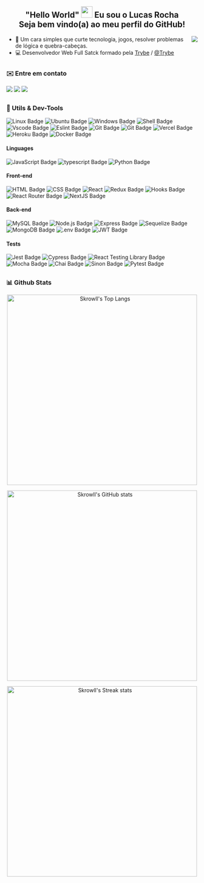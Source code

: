 <h2 align="center">"Hello World" <img width="30px" src="https://em-content.zobj.net/source/noto-emoji-animations/344/waving-hand_1f44b.gif"/>  Eu sou o Lucas Rocha <br> Seja bem vindo(a) ao meu perfil do GitHub!</h2>
<img align="right" src ="https://raw.githubusercontent.com/gist/skrowll/f6c3e204963fbb25bfd7f1cc3a7014af/raw/ddcf260798e5c279c84d257d649b94d6806e2e68/githubcard-v2.svg"/>

- 🚀 Um cara simples que curte tecnologia, jogos, resolver problemas de lógica e quebra-cabeças.
- 💻 Desenvolvedor Web Full Satck formado pela [Trybe](https://www.betrybe.com/) / [@Trybe](https://github.com/tryber)
##
### ✉️ Entre em contato ###
<a href="mailto:lucasdejesus.rocha@hotmail.com" target="_blank"><img src="https://img.shields.io/badge/-email-323330?style=for-the-badge&logo=gmail&logoColor=red"></a>
<a href="https://api.whatsapp.com/send?phone=5511964421447" target="_blank"><img src="https://img.shields.io/badge/-whatsapp-323330?style=for-the-badge&logo=whatsapp&logoColor=green"></a>
<a href="https://www.linkedin.com/in/lucasjrocha/" target="_blank"><img src="https://img.shields.io/badge/-LinkedIn-323330?style=for-the-badge&logo=linkedin&logoColor=blue"></a> 
##
### 🧰 Utils & Dev-Tools ###
![Linux Badge](https://img.shields.io/badge/Linux-323330?style=for-the-badge&logo=linux&logoColor=black)
![Ubuntu Badge](https://img.shields.io/badge/Ubuntu-323330?style=for-the-badge&logo=ubuntu&logoColor=orange)
![Windows Badge](https://img.shields.io/badge/Windows-323330?style=for-the-badge&logo=windows&logoColor=dodgerblue)
![Shell Badge](https://img.shields.io/badge/shell-323330?style=for-the-badge&logo=powershell&logoColor=white)
![Vscode Badge](https://img.shields.io/badge/Vscode-323330?style=for-the-badge&logo=visual%20studio&logoColor=blue)
![Eslint Badge](https://img.shields.io/badge/eslint-323330?style=for-the-badge&logo=eslint&logoColor=mediumslateblue)
![Git Badge](https://img.shields.io/badge/-Git-323330?style=for-the-badge&logo=git&logoColor=red)
![Git Badge](https://img.shields.io/badge/-GitHub-323330?style=for-the-badge&logo=github&logoColor=red)
![Vercel Badge](https://img.shields.io/badge/Vercel-323330?style=for-the-badge&logo=vercel&logoColor=white)
![Heroku Badge](https://img.shields.io/badge/Heroku-323330?style=for-the-badge&logo=heroku&logoColor=blueviolet)
![Docker Badge](https://img.shields.io/badge/Docker-323330?style=for-the-badge&logo=Docker&logoColor=blue)
#### Linguages ####
![JavaScript Badge](https://img.shields.io/badge/JavaScript-323330?style=for-the-badge&logo=javascript&logoColor=F7DF1E)
![typescript Badge](https://img.shields.io/badge/Typescript-323330?style=for-the-badge&logo=typescript&logoColor=blue)
![Python Badge](https://img.shields.io/badge/Python-323330?style=for-the-badge&logo=python&logoColor=yellow)
#### Front-end ####
![HTML Badge](https://img.shields.io/badge/-HTML-323330?style=for-the-badge&logo=html5&logoColor=orange)
![CSS Badge](https://img.shields.io/badge/-CSS-323330?style=for-the-badge&logo=css3&logoColor=blue)
![React](https://img.shields.io/badge/react-323330?style=for-the-badge&logo=react&logoColor=cyan)
![Redux Badge](https://img.shields.io/badge/-Redux-323330?style=for-the-badge&logo=Redux&logoColor=purple)
![Hooks Badge](https://img.shields.io/badge/-Hooks-323330?style=for-the-badge&logo=React&logoColor=cyan)
![React Router Badge](https://img.shields.io/badge/-React%20Router-323330?style=for-the-badge&logo=React-router&logoColor=red)
![NextJS Badge](https://img.shields.io/badge/-Next.js-323330?style=for-the-badge&logo=Next.js&logoColor=white)
#### Back-end ####
![MySQL Badge](https://img.shields.io/badge/MySQL-323330?style=for-the-badge&logo=mysql&logoColor=blue)
![Node.js Badge](https://img.shields.io/badge/-Node.js-323330?style=for-the-badge&logo=node.js&logoColor=green)
![Express Badge](https://img.shields.io/badge/-Express.js-323330?style=for-the-badge&logo=Express&logoColor=black)
![Sequelize Badge](https://img.shields.io/badge/-Sequelize-323330?style=for-the-badge&logo=sequelize&logoColor=blue)
![MongoDB Badge](https://img.shields.io/badge/-Mongodb-323330?style=for-the-badge&logo=mongodb&logoColor=green)
![.env Badge](https://img.shields.io/badge/.env-323330?style=for-the-badge&logo=.env&logoColor=yellow)
![JWT Badge](https://img.shields.io/badge/json%20web%20tokens-323330?style=for-the-badge&logo=json-web-tokens&logoColor=magenta)
#### Tests ####
![Jest Badge](https://img.shields.io/badge/-Jest-323330?style=for-the-badge&logo=jest&logoColor=orangered)
![Cypress Badge](https://img.shields.io/badge/-Cypress-323330?style=for-the-badge&logo=cypress&logoColor=white)
![React Testing Library Badge](https://img.shields.io/badge/-RTL-323330?style=for-the-badge&logo=testing-library&logoColor=#E33332)
![Mocha Badge](https://img.shields.io/badge/Mocha-323330?style=for-the-badge&logo=mocha&logoColor=#8D6748)
![Chai Badge](https://img.shields.io/badge/Chai-323330?style=for-the-badge&logo=chai&logoColor=red)
![Sinon Badge](https://img.shields.io/badge/sinon.js-323330?style=for-the-badge&logo=sinon)
![Pytest Badge](https://img.shields.io/badge/Pytest-323330?style=for-the-badge&logo=pytest&logoColor=blue)

##
### 📊 Github Stats ###

<div align="center">
  <p><img align="center" width="500em" alt="Skrowll's Top Langs" src ="https://github-readme-stats.vercel.app/api/top-langs?username=skrowll&show_icons=true&locale=en&layout=compact&theme=onedark"/></p>
  <p><img align="center" width="500em" alt="Skrowll's GitHub stats" src ="https://github-readme-stats.vercel.app/api?username=skrowll&count_private=true&show_icons=true&hide=issues,contribs&theme=onedark"/></p>
  <p><img align="center" width="500em" alt="Skrowll's Streak stats" src ="https://github-readme-streak-stats.herokuapp.com/?user=skrowll&theme=onedark&"/></p>
</div>

##

<!---
- 👋 Hi, I’m @skrowll
- 👀 I’m interested in ...
- 🌱 I’m currently learning ...
- 💞️ I’m looking to collaborate on ...
- 📫 How to reach me ...


skrowll/skrowll is a ✨ special ✨ repository because its `README.md` (this file) appears on your GitHub profile.
You can click the Preview link to take a look at your changes.
--->
